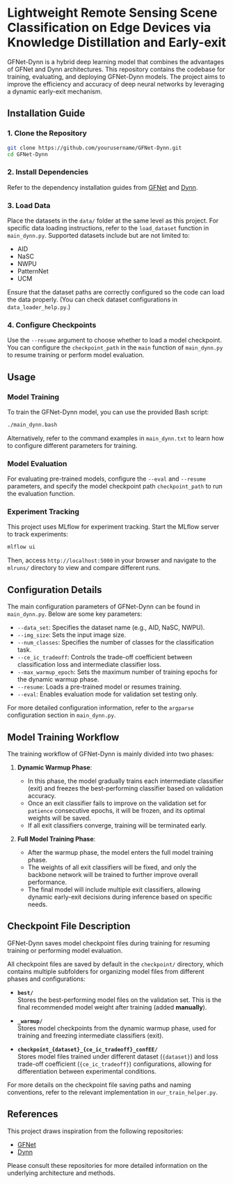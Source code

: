 # Lightweight Remote Sensing Scene Classification on Edge Devices via Knowledge Distillation and Early-exit

GFNet-Dynn is a hybrid deep learning model that combines the advantages of GFNet and Dynn architectures. This repository contains the codebase for training, evaluating, and deploying GFNet-Dynn models. The project aims to improve the efficiency and accuracy of deep neural networks by leveraging a dynamic early-exit mechanism.

## Installation Guide

### 1. **Clone the Repository**

```bash
git clone https://github.com/yourusername/GFNet-Dynn.git
cd GFNet-Dynn
```

### 2. **Install Dependencies**

Refer to the dependency installation guides from [GFNet](https://github.com/raoyongming/GFNet) and [Dynn](https://github.com/networkslab/dynn).

### 3. **Load Data**

Place the datasets in the `data/` folder at the same level as this project. For specific data loading instructions, refer to the `load_dataset` function in `main_dynn.py`.
Supported datasets include but are not limited to:
- AID
- NaSC
- NWPU
- PatternNet
- UCM

Ensure that the dataset paths are correctly configured so the code can load the data properly. (You can check dataset configurations in `data_loader_help.py`.)

### 4. **Configure Checkpoints**

Use the `--resume` argument to choose whether to load a model checkpoint. You can configure the `checkpoint_path` in the `main` function of `main_dynn.py` to resume training or perform model evaluation.

## Usage

### Model Training

To train the GFNet-Dynn model, you can use the provided Bash script:

```bash
./main_dynn.bash
```

Alternatively, refer to the command examples in `main_dynn.txt` to learn how to configure different parameters for training.

### Model Evaluation

For evaluating pre-trained models, configure the `--eval` and `--resume` parameters, and specify the model checkpoint path `checkpoint_path` to run the evaluation function.

### Experiment Tracking

This project uses MLflow for experiment tracking. Start the MLflow server to track experiments:

```bash
mlflow ui
```

Then, access `http://localhost:5000` in your browser and navigate to the `mlruns/` directory to view and compare different runs.

## Configuration Details

The main configuration parameters of GFNet-Dynn can be found in `main_dynn.py`. Below are some key parameters:

- `--data_set`: Specifies the dataset name (e.g., AID, NaSC, NWPU).
- `--img_size`: Sets the input image size.
- `--num_classes`: Specifies the number of classes for the classification task.
- `--ce_ic_tradeoff`: Controls the trade-off coefficient between classification loss and intermediate classifier loss.
- `--max_warmup_epoch`: Sets the maximum number of training epochs for the dynamic warmup phase.
- `--resume`: Loads a pre-trained model or resumes training.
- `--eval`: Enables evaluation mode for validation set testing only.

For more detailed configuration information, refer to the `argparse` configuration section in `main_dynn.py`.

## Model Training Workflow

The training workflow of GFNet-Dynn is mainly divided into two phases:

1. **Dynamic Warmup Phase**:
   - In this phase, the model gradually trains each intermediate classifier (exit) and freezes the best-performing classifier based on validation accuracy.
   - Once an exit classifier fails to improve on the validation set for `patience` consecutive epochs, it will be frozen, and its optimal weights will be saved.
   - If all exit classifiers converge, training will be terminated early.

2. **Full Model Training Phase**:
   - After the warmup phase, the model enters the full model training phase.
   - The weights of all exit classifiers will be fixed, and only the backbone network will be trained to further improve overall performance.
   - The final model will include multiple exit classifiers, allowing dynamic early-exit decisions during inference based on specific needs.

## Checkpoint File Description

GFNet-Dynn saves model checkpoint files during training for resuming training or performing model evaluation.

All checkpoint files are saved by default in the `checkpoint/` directory, which contains multiple subfolders for organizing model files from different phases and configurations:

- **`best/`**  
  Stores the best-performing model files on the validation set. This is the final recommended model weight after training (added **manually**).

- **`_warmup/`**  
  Stores model checkpoints from the dynamic warmup phase, used for training and freezing intermediate classifiers (exit).

- **`checkpoint_{dataset}_{ce_ic_tradeoff}_confEE/`**  
  Stores model files trained under different dataset (`{dataset}`) and loss trade-off coefficient (`{ce_ic_tradeoff}`) configurations, allowing for differentiation between experimental conditions.

For more details on the checkpoint file saving paths and naming conventions, refer to the relevant implementation in `our_train_helper.py`.

## References

This project draws inspiration from the following repositories:

- [GFNet](https://github.com/raoyongming/GFNet)
- [Dynn](https://github.com/networkslab/dynn)

Please consult these repositories for more detailed information on the underlying architecture and methods.
